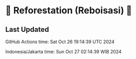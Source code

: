 
# 🌳 Reforestation (Reboisasi) 🌲

## Last Updated

GitHub Actions time: Sat Oct 26 19:14:39 UTC 2024

Indonesia/Jakarta time: Sun Oct 27 02:14:39 WIB 2024
